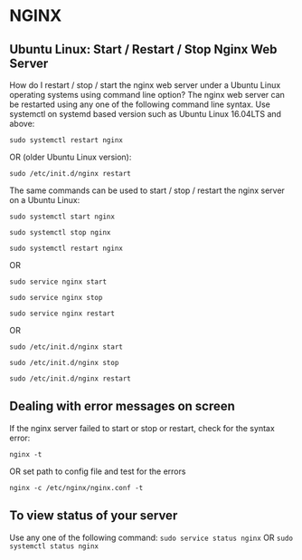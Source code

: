 
# NGINX

## Ubuntu Linux: Start / Restart / Stop Nginx Web Server

How do I restart / stop / start the nginx web server under a Ubuntu Linux operating systems using command line option?
The nginx web server can be restarted using any one of the following command line syntax. Use systemctl on systemd based version such as Ubuntu Linux 16.04LTS and above:

`sudo systemctl restart nginx`

OR (older Ubuntu Linux version):

`sudo /etc/init.d/nginx restart`

The same commands can be used to start / stop / restart the nginx server on a Ubuntu Linux:

`sudo systemctl start nginx`

`sudo systemctl stop nginx `

`sudo systemctl restart nginx`

OR

`sudo service nginx start`

`sudo service nginx stop`

`sudo service nginx restart`

OR 

`sudo /etc/init.d/nginx start`

`sudo /etc/init.d/nginx stop`

`sudo /etc/init.d/nginx restart`


## Dealing with error messages on screen
If the nginx server failed to start or stop or restart, check for the syntax error:

`nginx -t`

 OR set path to config file and test for the errors 

`nginx -c /etc/nginx/nginx.conf -t`

## To view status of your server


Use any one of the following command:
`sudo service status nginx`
OR 
`sudo systemctl status nginx`
